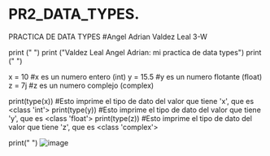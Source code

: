 # PR2_DATA_TYPES.
PRACTICA DE DATA TYPES
#Angel Adrian Valdez Leal 3-W

print (" ")
print ("Valdez Leal Angel Adrian: mi practica de data types")
print (" ")

x = 10 #x es un numero entero (int)
y = 15.5 #y es un numero flotante (float)
z = 7j #z es un numero complejo (complex)

print(type(x)) #Esto imprime el tipo de dato del valor que tiene 'x', que es <class 'int'>
print(type(y)) #Esto imprime el tipo de dato del valor que tiene 'y', que es <class 'float'>
print(type(z)) #Esto imprime el tipo de dato del valor que tiene 'z', que es <class 'complex'>

print(" ")
![image](https://github.com/user-attachments/assets/d99adca9-fed0-4793-96c0-459121c57b4e)
